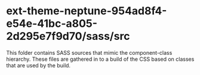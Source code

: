 # ext-theme-neptune-954ad8f4-e54e-41bc-a805-2d295e7f9d70/sass/src

This folder contains SASS sources that mimic the component-class hierarchy. These files
are gathered in to a build of the CSS based on classes that are used by the build.
